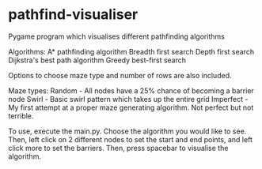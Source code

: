 # pathfind-visualiser
 Pygame program which visualises different pathfinding algorithms

Algorithms:
            A* pathfinding algorithm
            Breadth first search
            Depth first search
            Dijkstra's best path algorithm
            Greedy best-first search

Options to choose maze type and number of rows are also included.

Maze types:
            Random - All nodes have a 25% chance of becoming a barrier node
            Swirl - Basic swirl pattern which takes up the entire grid
            Imperfect - My first attempt at a proper maze generating algorithm. Not perfect but not terrible.

To use, execute the main.py.
Choose the algorithm you would like to see. Then, left click on 2 different nodes to set the start and end points, and left click more to set the barriers.
Then, press spacebar to visualise the algorithm.

